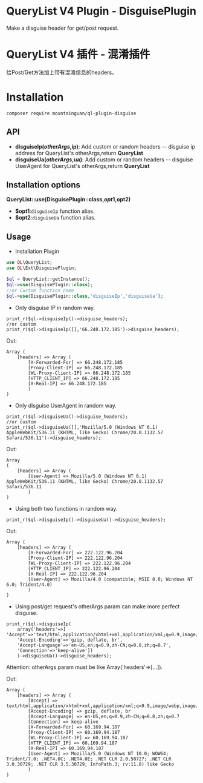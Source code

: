 # QueryList V4 Plugin - DisguisePlugin
Make a disguise header for get/post request.

# QueryList V4 插件 - 混淆插件
给Post/Get方法加上带有混淆信息的headers。

# Installation
```
composer require mountainguan/ql-plugin-disguise
```
## API
-  **disguiseIp($otherArgs,$ip)**: Add custom or random headers -- disguise ip address for QueryList's otherArgs,return **QueryList**
-  **disguiseUa($otherArgs,$ua)**:  Add custom or random headers -- disguise UserAgent for QueryList's otherArgs,return **QueryList**

## Installation options

 **QueryList::use(DisguisePlugin::class,$opt1,$opt2)**
- **$opt1**:`disguiseIp` function alias.
- **$opt2**:`disguiseUa` function alias.

## Usage

- Installation Plugin

```php
use QL\QueryList;
use QL\Ext\DisguisePlugin;

$ql = QueryList::getInstance();
$ql->use(DisguisePlugin::class);
//or Custom function name
$ql->use(DisguisePlugin::class,'disguiseIp','disguiseUa');
```

- Only disguise IP in random way.

```
print_r($ql->disguiseIp()->disguise_headers);
//or custom
print_r($ql->disguiseIp([],'66.248.172.185')->disguise_headers);
```
Out:
```
Array ( 
	[headers] => Array ( 
    	[X-Forwarded-For] => 66.248.172.185 
        [Proxy-Client-IP] => 66.248.172.185 
        [WL-Proxy-Client-IP] => 66.248.172.185 
        [HTTP_CLIENT_IP] => 66.248.172.185 
        [X-Real-IP] => 66.248.172.185 
        )
)
```

- Only disguise UserAgent in random way.

```
print_r($ql->disguiseUa()->disguise_headers);
//or custom
print_r($ql->disguiseUa([],'Mozilla/5.0 (Windows NT 6.1) AppleWebKit/536.11 (KHTML, like Gecko) Chrome/20.0.1132.57 Safari/536.11')->disguise_headers);
```
Out:
```
Array 
( 
	[headers] => Array ( 
    	[User-Agent] => Mozilla/5.0 (Windows NT 6.1) AppleWebKit/536.11 (KHTML, like Gecko) Chrome/20.0.1132.57 Safari/536.11 
        )
)
```

- Using both two functions in random way.

```
print_r($ql->disguiseIp()->disguiseUa()->disguise_headers);
```
Out:
```
Array ( 
	[headers] => Array ( 
    	[X-Forwarded-For] => 222.122.96.204 
        [Proxy-Client-IP] => 222.122.96.204 
        [WL-Proxy-Client-IP] => 222.122.96.204 
        [HTTP_CLIENT_IP] => 222.122.96.204 
        [X-Real-IP] => 222.122.96.204 
        [User-Agent] => Mozilla/4.0 (compatible; MSIE 8.0; Windows NT 6.0; Trident/4.0) 
        ) 
)
```

- Using post/get request's otherArgs param can make more perfect disguise.

```
print_r($ql->disguiseIp(
	array('headers'=>[	'Accept'=>'text/html,application/xhtml+xml,application/xml;q=0.9,image/webp,image/apng,*/*;q=0.8',
	'Accept-Encoding'=>'gzip, deflate, br',
	'Accept-Language'=>'en-US,en;q=0.9,zh-CN;q=0.8,zh;q=0.7',
	'Connection'=>'keep-alive'])
    )->disguiseUa()->disguise_headers);
```
Attention: otherArgs param must be like Array('headers'=>[...]).

Out:
```
Array ( 
	[headers] => Array ( 
    	[Accept] => text/html,application/xhtml+xml,application/xml;q=0.9,image/webp,image/apng,*/*;q=0.8 
        [Accept-Encoding] => gzip, deflate, br 
        [Accept-Language] => en-US,en;q=0.9,zh-CN;q=0.8,zh;q=0.7
        [Connection] => keep-alive 
        [X-Forwarded-For] => 60.169.94.187
        [Proxy-Client-IP] => 60.169.94.187
        [WL-Proxy-Client-IP] => 60.169.94.187
        [HTTP_CLIENT_IP] => 60.169.94.187
        [X-Real-IP] => 60.169.94.187
        [User-Agent] => Mozilla/5.0 (Windows NT 10.0; WOW64; Trident/7.0; .NET4.0C; .NET4.0E; .NET CLR 2.0.50727; .NET CLR 3.0.30729; .NET CLR 3.5.30729; InfoPath.3; rv:11.0) like Gecko 
        ) 
)
```